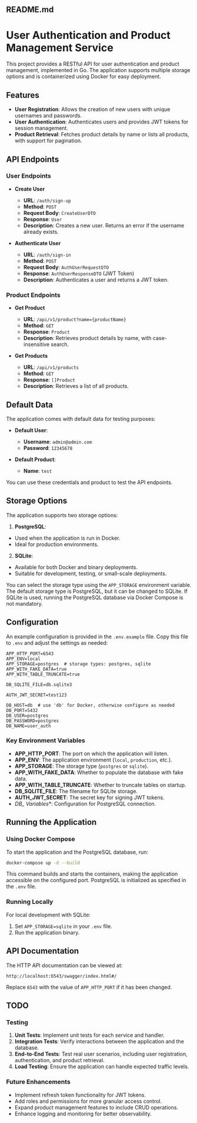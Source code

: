 ## README.md

# User Authentication and Product Management Service

This project provides a RESTful API for user authentication and product management, implemented in Go. The application supports multiple storage options and is containerized using Docker for easy deployment.

## Features

- **User Registration**: Allows the creation of new users with unique usernames and passwords.
- **User Authentication**: Authenticates users and provides JWT tokens for session management.
- **Product Retrieval**: Fetches product details by name or lists all products, with support for pagination.

## API Endpoints

### User Endpoints

- **Create User**
  - **URL**: `/auth/sign-up`
  - **Method**: `POST`
  - **Request Body**: `CreateUserDTO`
  - **Response**: `User`
  - **Description**: Creates a new user. Returns an error if the username already exists.

- **Authenticate User**
  - **URL**: `/auth/sign-in`
  - **Method**: `POST`
  - **Request Body**: `AuthUserRequestDTO`
  - **Response**: `AuthUserResponseDTO` (JWT Token)
  - **Description**: Authenticates a user and returns a JWT token.

### Product Endpoints

- **Get Product**
  - **URL**: `/api/v1/product?name={productName}`
  - **Method**: `GET`
  - **Response**: `Product`
  - **Description**: Retrieves product details by name, with case-insensitive search.

- **Get Products**
  - **URL**: `/api/v1/products`
  - **Method**: `GET`
  - **Response**: `[]Product`
  - **Description**: Retrieves a list of all products.

## Default Data

The application comes with default data for testing purposes:

- **Default User**:
  - **Username**: `admin@admin.com`
  - **Password**: `12345678`

- **Default Product**:
  - **Name**: `test`

You can use these credentials and product to test the API endpoints.

## Storage Options

The application supports two storage options:

1. **PostgreSQL**:
  - Used when the application is run in Docker.
  - Ideal for production environments.
2. **SQLite**:
  - Available for both Docker and binary deployments.
  - Suitable for development, testing, or small-scale deployments.

You can select the storage type using the `APP_STORAGE` environment variable. The default storage type is PostgreSQL, but it can be changed to SQLite. If SQLite is used, running the PostgreSQL database via Docker Compose is not mandatory.

## Configuration

An example configuration is provided in the `.env.example` file. Copy this file to `.env` and adjust the settings as needed:

```env
APP_HTTP_PORT=6543
APP_ENV=local
APP_STORAGE=postgres  # storage types: postgres, sqlite
APP_WITH_FAKE_DATA=true
APP_WITH_TABLE_TRUNCATE=true

DB_SQLITE_FILE=db.sqlite3

AUTH_JWT_SECRET=test123

DB_HOST=db  # use 'db' for Docker, otherwise configure as needed
DB_PORT=5432
DB_USER=postgres
DB_PASSWORD=postgres
DB_NAME=user_auth
```

### Key Environment Variables

- **APP_HTTP_PORT**: The port on which the application will listen.
- **APP_ENV**: The application environment (`local`, `production`, etc.).
- **APP_STORAGE**: The storage type (`postgres` or `sqlite`).
- **APP_WITH_FAKE_DATA**: Whether to populate the database with fake data.
- **APP_WITH_TABLE_TRUNCATE**: Whether to truncate tables on startup.
- **DB_SQLITE_FILE**: The filename for SQLite storage.
- **AUTH_JWT_SECRET**: The secret key for signing JWT tokens.
- **DB_* Variables**: Configuration for PostgreSQL connection.

## Running the Application

### Using Docker Compose

To start the application and the PostgreSQL database, run:

```bash
docker-compose up -d --build
```

This command builds and starts the containers, making the application accessible on the configured port. PostgreSQL is initialized as specified in the `.env` file.

### Running Locally

For local development with SQLite:

1. Set `APP_STORAGE=sqlite` in your `.env` file.
2. Run the application binary.

## API Documentation

The HTTP API documentation can be viewed at:

```
http://localhost:6543/swagger/index.html#/
```

Replace `6543` with the value of `APP_HTTP_PORT` if it has been changed.

## TODO

### Testing

1. **Unit Tests**: Implement unit tests for each service and handler.
2. **Integration Tests**: Verify interactions between the application and the database.
3. **End-to-End Tests**: Test real user scenarios, including user registration, authentication, and product retrieval.
4. **Load Testing**: Ensure the application can handle expected traffic levels.

### Future Enhancements

- Implement refresh token functionality for JWT tokens.
- Add roles and permissions for more granular access control.
- Expand product management features to include CRUD operations.
- Enhance logging and monitoring for better observability.